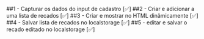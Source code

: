 ##1 - Capturar os dados do input de cadastro [✅]
##2 - Criar e adicionar a uma lista de recados [✅]
##3 - Criar e mostrar no HTML dinâmicamente [✅]
##4 - Salvar lista de recados no localstorage [✅]
##5 - editar e salvar o recado editado no localstorage [✅]
